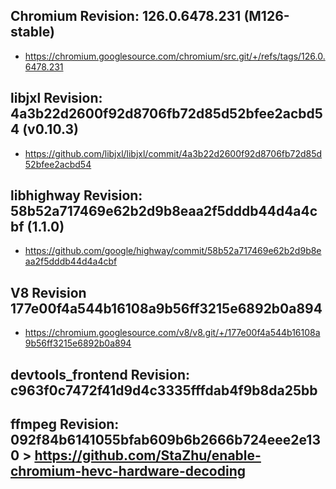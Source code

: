 
## Chromium Revision: 126.0.6478.231 (M126-stable)
 - https://chromium.googlesource.com/chromium/src.git/+/refs/tags/126.0.6478.231

## libjxl Revision: 4a3b22d2600f92d8706fb72d85d52bfee2acbd54 (v0.10.3)

 - https://github.com/libjxl/libjxl/commit/4a3b22d2600f92d8706fb72d85d52bfee2acbd54

## libhighway Revision: 58b52a717469e62b2d9b8eaa2f5dddb44d4a4cbf (1.1.0)

 - https://github.com/google/highway/commit/58b52a717469e62b2d9b8eaa2f5dddb44d4a4cbf

## V8 Revision 177e00f4a544b16108a9b56ff3215e6892b0a894

 - https://chromium.googlesource.com/v8/v8.git/+/177e00f4a544b16108a9b56ff3215e6892b0a894

## devtools_frontend Revision: c963f0c7472f41d9d4c3335fffdab4f9b8da25bb

## ffmpeg Revision: 092f84b6141055bfab609b6b2666b724eee2e130 > https://github.com/StaZhu/enable-chromium-hevc-hardware-decoding

